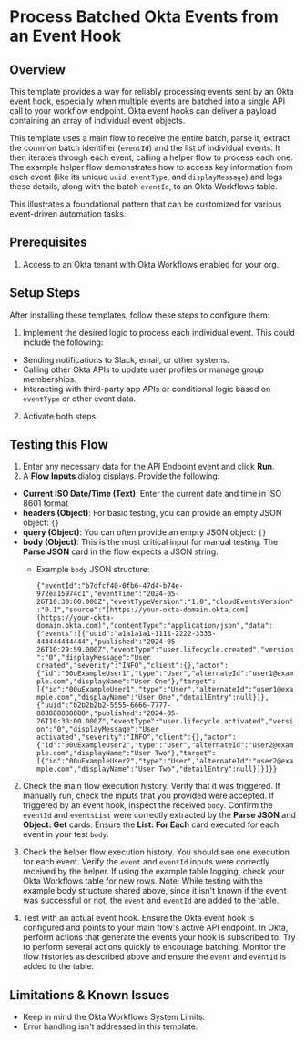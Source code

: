 # Process Batched Okta Events from an Event Hook

## Overview

This template provides a way for reliably processing events sent by an Okta event hook, especially when multiple events are batched into a single API call to your workflow endpoint. Okta event hooks can deliver a payload containing an array of individual event objects. 

This template uses a main flow to receive the entire batch, parse it, extract the common batch identifier (`eventId`) and the list of individual events. It then iterates through each event, calling a helper flow to process each one. The example helper flow demonstrates how to access key information from each event (like its unique `uuid`, `eventType`, and `displayMessage`) and logs these details, along with the batch `eventId`, to an Okta Workflows table. 

This illustrates a foundational pattern that can be customized for various event-driven automation tasks. 


## Prerequisites

1. Access to an Okta tenant with Okta Workflows enabled for your org. 


## Setup Steps

After installing these templates, follow these steps to configure them:

1. Implement the desired logic to process each individual event. This could include the following: 
- Sending notifications to Slack, email, or other systems.
- Calling other Okta APIs to update user profiles or manage group memberships.
- Interacting with third-party app APIs or conditional logic based on `eventType` or other event data.

2. Activate both steps

## Testing this Flow

1. Enter any necessary data for the API Endpoint event and click **Run**.
2. A **Flow Inputs** dialog displays. Provide the following:
- **Current ISO Date/Time (Text)**: Enter the current date and time in ISO 8601 format
- **headers (Object)**: For basic testing, you can provide an empty JSON object: `{}`
- **query (Object)**: You can often provide an empty JSON object: `{}`
- **body (Object)**: This is the most critical input for manual testing. The **Parse JSON** card in the flow expects a JSON string.
    - Example `body` JSON structure:

        ```{"eventId":"b7dfcf40-0fb6-47d4-b74e-972ea15974c1","eventTime":"2024-05-26T10:30:00.000Z","eventTypeVersion":"1.0","cloudEventsVersion":"0.1","source":"[https://your-okta-domain.okta.com](https://your-okta-domain.okta.com)","contentType":"application/json","data":{"events":[{"uuid":"a1a1a1a1-1111-2222-3333-444444444444","published":"2024-05-26T10:29:59.000Z","eventType":"user.lifecycle.created","version":"0","displayMessage":"User created","severity":"INFO","client":{},"actor":{"id":"00uExampleUser1","type":"User","alternateId":"user1@example.com","displayName":"User One"},"target":[{"id":"00uExampleUser1","type":"User","alternateId":"user1@example.com","displayName":"User One","detailEntry":null}]},{"uuid":"b2b2b2b2-5555-6666-7777-888888888888","published":"2024-05-26T10:30:00.000Z","eventType":"user.lifecycle.activated","version":"0","displayMessage":"User activated","severity":"INFO","client":{},"actor":{"id":"00uExampleUser2","type":"User","alternateId":"user2@example.com","displayName":"User Two"},"target":[{"id":"00uExampleUser2","type":"User","alternateId":"user2@example.com","displayName":"User Two","detailEntry":null}]}]}}```

2. Check the main flow execution history. Verify that it was triggered. If manually run, check the inputs that you provided were accepted. If triggered by an event hook, inspect the received `body`. Confirm the `eventId` and `eventsList` were correctly extracted by the **Parse JSON** and **Object: Get** cards. Ensure the **List: For Each** card executed for each event in your test `body`. 

3. Check the helper flow execution history. You should see one execution for each event. Verify the `event` and `eventId` inputs were correctly received by the helper. If using the example table logging, check your Okta Workflows table for new rows. Note: While testing with the example body structure shared above, since it isn't known if the event was successful or not, the `event` and `eventId` are added to the table.

4. Test with an actual event hook. Ensure the Okta event hook is configured and points to your main flow's active API endpoint. In Okta, perform actions that generate the events your hook is subscribed to. Try to perform several actions quickly to encourage batching. Monitor the flow histories as described above and ensure the `event` and `eventId` is added to the table.

## Limitations & Known Issues
- Keep in mind the Okta Workflows System Limits.
- Error handling isn't addressed in this template.